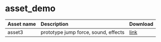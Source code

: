 # asset_demo

|Asset name|Description|Download|
|:----|:---------------|:------|
|asset3|prototype jump force, sound, effects|[link](https://github.com/unityvn/asset_demo/releases/download/1.0.0/asset3.unitypackage)|
